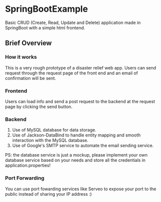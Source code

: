 # SpringBootExample
Basic CRUD (Create, Read, Update and Delete) application made in SpringBoot with a simple html frontend.
## Brief Overview
### How it works
This is a very rough prototype of a disaster relief web app. Users can send request through the request page of the front end and an email of confirmation will be sent.
### Frontend
Users can load info and send a post request to the backend at the request page by clicking the send button.
### Backend
1. Use of MySQL database for data storage.
2. Use of Jackson-DataBind to handle entity mapping and smooth interaction with the MySQL database.
3. Use of Google's SMTP service to automate the email sending service.

PS: the database service is just a mockup, please implement your own database service based on your needs and store all the credentials in application.properties!
### Port Forwarding
You can use port fowarding services like Serveo to expose your port to the public instead of sharing your IP address :)
